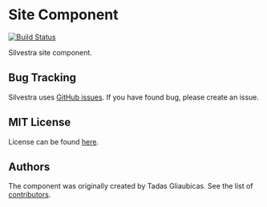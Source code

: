 Site Component
===

[![Build Status](https://travis-ci.org/Silvestra/Site.svg?branch=master)](https://travis-ci.org/Silvestra/Site)

Silvestra site component.

Bug Tracking
---------

Silvestra uses [GitHub issues](https://github.com/Silvestra/Silvestra/issues). If you have found bug, please create an issue.

MIT License
---------

License can be found [here](https://github.com/Silvestra/Site/blob/master/LICENSE).

Authors
---------

The component was originally created by Tadas Gliaubicas. See the list of [contributors](https://github.com/Silvestra/Site/contributors).
